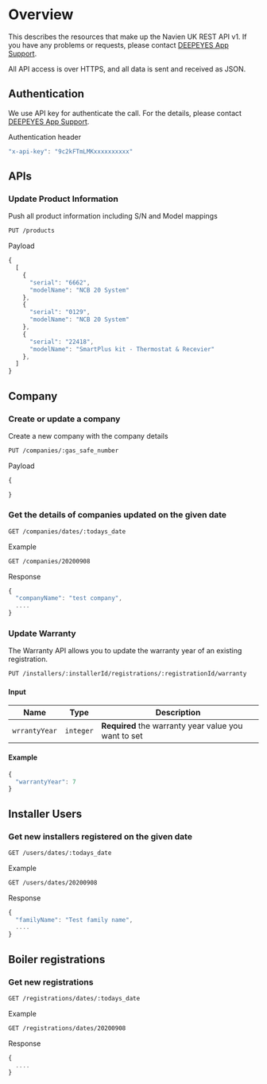 # Overview

This describes the resources that make up the Navien UK REST API v1. 
If you have any problems or requests, please contact [DEEPEYES App Support](app@deepeyes.co.uk).

All API access is over HTTPS, and all data is sent and received as JSON.

## Authentication

We use API key for authenticate the call. For the details, please contact [DEEPEYES App Support](app@deepeyes.co.uk).

Authentication header

```javascript
"x-api-key": "9c2kFTmLMKxxxxxxxxxx"
```

## APIs

### Update Product Information

Push all product information including S/N and Model mappings

```bash
PUT /products
```

Payload 

```javascript
{
  [
    {
      "serial": "6662", 
      "modelName": "NCB 20 System"
    },
    {
      "serial": "0129", 
      "modelName": "NCB 20 System"
    },
    {
      "serial": "22418", 
      "modelName": "SmartPlus kit - Thermostat & Recevier"
    },
  ]
}


```

## Company

### Create or update a company

Create a new company with the company details

```bash
PUT /companies/:gas_safe_number
```

Payload 

```javascript
{

}
```

### Get the details of companies updated on the given date

```bash
GET /companies/dates/:todays_date
```

Example

```bash
GET /companies/20200908
```

Response

```javascript
{
  "companyName": "test company",
  ....
}
```


### Update Warranty

The Warranty API allows you to update the warranty year of an existing registration. 

```bash
PUT /installers/:installerId/registrations/:registrationId/warranty
```

#### Input
| Name | Type | Description |
| ---- | ---- | ----------- |
| `wrrantyYear` | `integer` | **Required** the warranty year value you want to set |

#### Example

```javascript
{
  "warrantyYear": 7
}
```

## Installer Users

### Get new installers registered on the given date

```bash
GET /users/dates/:todays_date
```

Example

```bash
GET /users/dates/20200908
```

Response

```javascript
{
  "familyName": "Test family name",
  ....
}
```

## Boiler registrations

### Get new registrations

```bash
GET /registrations/dates/:todays_date
```

Example

```bash
GET /registrations/dates/20200908
```

Response

```javascript
{
  ....
}
```


